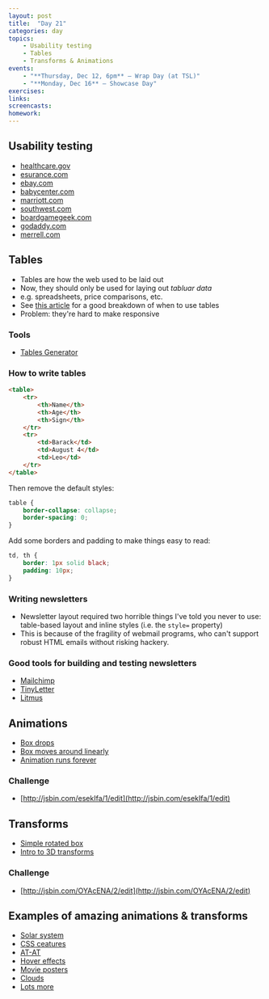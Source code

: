 ```yaml
---
layout: post
title:  "Day 21"
categories: day
topics:
    - Usability testing
    - Tables
    - Transforms & Animations
events:
    - "**Thursday, Dec 12, 6pm** — Wrap Day (at TSL)"
    - "**Monday, Dec 16** — Showcase Day"
exercises:
links:
screencasts:
homework:
---
```


## Usability testing

- [healthcare.gov](http://healthcare.gov)
- [esurance.com](http://esurance.com)
- [ebay.com](http://ebay.com)
- [babycenter.com](http://babycenter.com)
- [marriott.com](http://marriott.com)
- [southwest.com](http://southwest.com)
- [boardgamegeek.com](http://boardgamegeek.com)
- [godaddy.com](http://godaddy.com)
- [merrell.com](http://merrell.com)

## Tables

- Tables are how the web used to be laid out
- Now, they should only be used for laying out _tabluar data_
- e.g. spreadsheets, price comparisons, etc.
- See [this article](http://www.noupe.com/how-tos/better-ui-design-proper-use-of-tables.html) for a good breakdown of when to use tables
- Problem: they're hard to make responsive

### Tools

- [Tables Generator](http://www.tablesgenerator.com/html_tables)

### How to write tables

```html
<table>
    <tr>
        <th>Name</th>
        <th>Age</th>
        <th>Sign</th>
    </tr>
    <tr>
        <td>Barack</td>
        <td>August 4</td>
        <td>Leo</td>
    </tr>
</table>
```

Then remove the default styles:

```css
table {
    border-collapse: collapse;
    border-spacing: 0;
}
```

Add some borders and padding to make things easy to read:

```css
td, th {
    border: 1px solid black;
    padding: 10px;
}
```

### Writing newsletters

- Newsletter layout required two horrible things I've told you never to use: table-based layout and inline styles (i.e. the `style=` property)
- This is because of the fragility of webmail programs, who can't support robust HTML emails without risking hackery.

### Good tools for building and testing newsletters

- [Mailchimp](http://mailchimp.com)
- [TinyLetter](http://tinyletter.com/)
- [Litmus](http://litmus.com/)

## Animations

- [Box drops](http://jsbin.com/ihOsExI/2/edit)
- [Box moves around linearly](http://jsbin.com/ihOsExI/4/edit)
- [Animation runs forever](http://jsbin.com/ihOsExI/5/edit)

### Challenge

- [http://jsbin.com/esekIfa/1/edit](http://jsbin.com/esekIfa/1/edit)

## Transforms

- [Simple rotated box](http://jsbin.com/eXOnicid/1/edit)
- [Intro to 3D transforms](http://desandro.github.io/3dtransforms/)

### Challenge

- [http://jsbin.com/OYAcENA/2/edit](http://jsbin.com/OYAcENA/2/edit)

## Examples of amazing animations & transforms

- [Solar system](http://codepen.io/juliangarnier/pen/idhuG)
- [CSS ceatures](http://bennettfeely.com/csscreatures/ )
- [AT-AT](http://anthonycalzadilla.com/css3-ATAT/index.html )
- [Hover effects](http://tympanus.net/Tutorials/OriginalHoverEffects/index3.html )
- [Movie posters](http://demo.marcofolio.net/3d_animation_css3/ )
- [Clouds](http://www.clicktorelease.com/code/css3dclouds/ )
- [Lots more](http://www.creativebloq.com/css3/animation-with-css3-712437)
